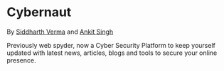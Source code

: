 # Cybernaut 
By [Siddharth Verma](https://github.com/JhonnyVadapav) and [Ankit Singh](https://github.com/ankitsinghtd)

Previously web spyder, now a Cyber Security Platform to keep yourself updated with latest news, articles, blogs and tools to secure your online presence.
